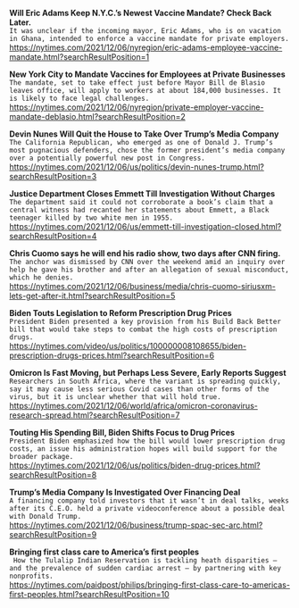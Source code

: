 **Will Eric Adams Keep N.Y.C.’s Newest Vaccine Mandate? Check Back Later.**\
`It was unclear if the incoming mayor, Eric Adams, who is on vacation in Ghana, intended to enforce a vaccine mandate for private employers.`\
https://nytimes.com/2021/12/06/nyregion/eric-adams-employee-vaccine-mandate.html?searchResultPosition=1

**New York City to Mandate Vaccines for Employees at Private Businesses**\
`The mandate, set to take effect just before Mayor Bill de Blasio leaves office, will apply to workers at about 184,000 businesses. It is likely to face legal challenges.`\
https://nytimes.com/2021/12/06/nyregion/private-employer-vaccine-mandate-deblasio.html?searchResultPosition=2

**Devin Nunes Will Quit the House to Take Over Trump’s Media Company**\
`The California Republican, who emerged as one of Donald J. Trump’s most pugnacious defenders, chose the former president’s media company over a potentially powerful new post in Congress.`\
https://nytimes.com/2021/12/06/us/politics/devin-nunes-trump.html?searchResultPosition=3

**Justice Department Closes Emmett Till Investigation Without Charges**\
`The department said it could not corroborate a book’s claim that a central witness had recanted her statements about Emmett, a Black teenager killed by two white men in 1955.`\
https://nytimes.com/2021/12/06/us/emmett-till-investigation-closed.html?searchResultPosition=4

**Chris Cuomo says he will end his radio show, two days after CNN firing.**\
`The anchor was dismissed by CNN over the weekend amid an inquiry over help he gave his brother and after an allegation of sexual misconduct, which he denies.`\
https://nytimes.com/2021/12/06/business/media/chris-cuomo-siriusxm-lets-get-after-it.html?searchResultPosition=5

**Biden Touts Legislation to Reform Prescription Drug Prices**\
`President Biden presented a key provision from his Build Back Better bill that would take steps to combat the high costs of prescription drugs.`\
https://nytimes.com/video/us/politics/100000008108655/biden-prescription-drugs-prices.html?searchResultPosition=6

**Omicron Is Fast Moving, but Perhaps Less Severe, Early Reports Suggest**\
`Researchers in South Africa, where the variant is spreading quickly, say it may cause less serious Covid cases than other forms of the virus, but it is unclear whether that will hold true.`\
https://nytimes.com/2021/12/06/world/africa/omicron-coronavirus-research-spread.html?searchResultPosition=7

**Touting His Spending Bill, Biden Shifts Focus to Drug Prices**\
`President Biden emphasized how the bill would lower prescription drug costs, an issue his administration hopes will build support for the broader package.`\
https://nytimes.com/2021/12/06/us/politics/biden-drug-prices.html?searchResultPosition=8

**Trump’s Media Company Is Investigated Over Financing Deal**\
`A financing company told investors that it wasn’t in deal talks, weeks after its C.E.O. held a private videoconference about a possible deal with Donald Trump.`\
https://nytimes.com/2021/12/06/business/trump-spac-sec-arc.html?searchResultPosition=9

**Bringing first class care to America’s first peoples**\
` How the Tulalip Indian Reservation is tackling heath disparities — and the prevalence of sudden cardiac arrest — by partnering with key nonprofits.`\
https://nytimes.com/paidpost/philips/bringing-first-class-care-to-americas-first-peoples.html?searchResultPosition=10

